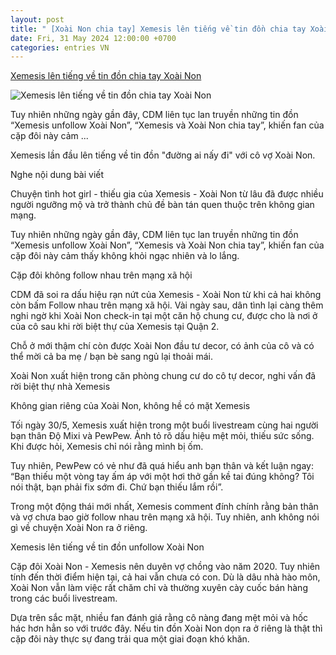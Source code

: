 ```yaml
---
layout: post
title: " [Xoài Non chia tay] Xemesis lên tiếng về tin đồn chia tay Xoài Non"
date: Fri, 31 May 2024 12:00:00 +0700
categories: entries VN
---
```

[Xemesis lên tiếng về tin đồn chia tay Xoài Non](https://thethao247.vn/400-xemesis-len-tieng-ve-tin-don-chia-tay-xoai-non-d329960.html)

![Xemesis lên tiếng về tin đồn chia tay Xoài Non](https://cdn-img.thethao247.vn/storage/files/haibui/social-thumb/2024/06/01/chrome-lq1rnotg3o-1717207938-091543avatar.png)

Tuy nhiên những ngày gần đây, CDM liên tục lan truyền những tin đồn “Xemesis unfollow Xoài Non”, “Xemesis và Xoài Non chia tay”, khiến fan của cặp đôi này cảm ...

Xemesis lần đầu lên tiếng về tin đồn "đường ai nấy đi" với cô vợ Xoài Non.

Nghe nội dung bài viết

Chuyện tình hot girl - thiếu gia của Xemesis - Xoài Non từ lâu đã được nhiều người ngưỡng mộ và trở thành chủ đề bàn tán quen thuộc trên không gian mạng.

Tuy nhiên những ngày gần đây, CDM liên tục lan truyền những tin đồn “Xemesis unfollow Xoài Non”, “Xemesis và Xoài Non chia tay”, khiến fan của cặp đôi này cảm thấy không khỏi ngạc nhiên và lo lắng.

Cặp đôi không follow nhau trên mạng xã hội

CDM đã soi ra dấu hiệu rạn nứt của Xemesis - Xoài Non từ khi cả hai không còn bấm Follow nhau trên mạng xã hội. Vài ngày sau, dân tình lại càng thêm nghi ngờ khi Xoài Non check-in tại một căn hộ chung cư, được cho là nơi ở của cô sau khi rời biệt thự của Xemesis tại Quận 2.

Chỗ ở mới thậm chí còn được Xoài Non đầu tư decor, có ảnh của cô và có thể mời cả ba mẹ / bạn bè sang ngủ lại thoải mái.

Xoài Non xuất hiện trong căn phòng chung cư do cô tự decor, nghi vấn đã rời biệt thự nhà Xemesis

Không gian riêng của Xoài Non, không hề có mặt Xemesis

Tối ngày 30/5, Xemesis xuất hiện trong một buổi livestream cùng hai người bạn thân Độ Mixi và PewPew. Ảnh tỏ rõ dấu hiệu mệt mỏi, thiếu sức sống. Khi được hỏi, Xemesis chỉ nói rằng mình bị ốm.

Tuy nhiên, PewPew có vẻ như đã quá hiểu anh bạn thân và kết luận ngay: “Bạn thiếu một vòng tay ấm áp với một hơi thở gần kề tai đúng không? Tôi nói thật, bạn phải fix sớm đi. Chứ bạn thiếu lắm rồi”.

Trong một động thái mới nhất, Xemesis comment đính chính rằng bản thân và vợ chưa bao giờ follow nhau trên mạng xã hội. Tuy nhiên, anh không nói gì về chuyện Xoài Non ra ở riêng.

Xemesis lên tiếng về tin đồn unfollow Xoài Non

Cặp đôi Xoài Non - Xemesis nên duyên vợ chồng vào năm 2020. Tuy nhiên tính đến thời điểm hiện tại, cả hai vẫn chưa có con. Dù là dâu nhà hào môn, Xoài Non vẫn làm việc rất chăm chỉ và thường xuyên cày cuốc bán hàng trong các buổi livestream.

Dựa trên sắc mặt, nhiều fan đánh giá rằng cô nàng đang mệt mỏi và hốc hác hơn hẳn so với trước đây. Nếu tin đồn Xoài Non dọn ra ở riêng là thật thì cặp đôi này thực sự đang trải qua một giai đoạn khó khăn.

